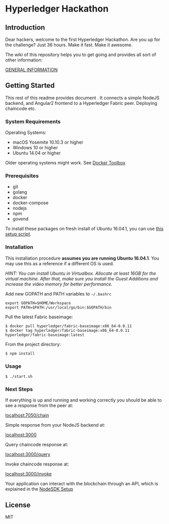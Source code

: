 # Hyperledger Hackathon
## Introduction
Dear hackers, welcome to the first Hyperledger Hackathon. Are you up for the challenge? Just 36 hours. Make it fast. Make it awesome.

The wiki of this repository helps you to get going and provides all sort of other information:

[GENERAL INFORMATION](https://github.com/timblankers/hyperledger-hackathon/wiki)

## Getting Started
This rest of this readme provides document . It connects a simple NodeJS backend, and Angular2 frontend to a Hyperledger Fabric peer. Deploying chaincode etc.

### System Requirements
Operating Systems:
* macOS Yosemite 10.10.3 or higher
* Windows 10 or higher
* Ubuntu 14.04 or higher

Older operating systems might work. See [Docker Toolbox](https://www.docker.com/products/docker-toolbox)

### Prerequisites
* git
* golang
* docker
* docker-compose
* nodejs
* npm
* govend

To install these packages on fresh install of Ubuntu 16.04.1, you can use [this setup script](docs/ubuntu.md).

### Installation
This installation procedure __assumes you are running Ubuntu 16.04.1__. You may use this as a reference if a different OS is used.

*HINT: You can install Ubuntu in Virtualbox. Allocate at least 16GB for the virtual machine. After that, make sure you install the Guest Additions and increase the video memory for better performance.*

Add new GOPATH and PATH variables to `~/.bashrc`
```
export GOPATH=$HOME/Workspace
export PATH=$PATH:/usr/local/go/bin:$GOPATH/bin
```
Pull the latest Fabric baseimage:
```
$ docker pull hyperledger/fabric-baseimage:x86_64-0.0.11
$ docker tag hyperledger/fabric-baseimage:x86_64-0.0.11 hyperledger/fabric-baseimage:latest
```
From the project directory:
```
$ npm install
```

### Usage
```
$ ./start.sh
```

### Next Steps
If everything is up and running and working correctly you should be able to see a response from the peer at:

[localhost:7050/chain](http://localhost:7050/chain)

Simple response from your NodeJS backend at:

[localhost:3000](http://localhost:3000)

Query chaincode response at:

[localhost:3000/query](http://localhost:3000/query)

Invoke chaincode response at:

[localhost:3000/invoke](http://localhost:3000/invoke)

Your application can interact with the blockchain through an API, which is explained in the [NodeSDK Setup](http://hyperledger-fabric.readthedocs.io/en/latest/Setup/NodeSDK-setup/)

## License
MIT
